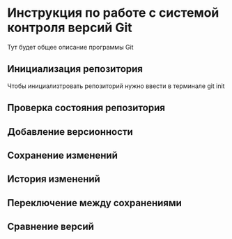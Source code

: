 # Инструкция по работе с системой контроля версий Git

Тут будет общее описание программы Git

## Инициализация репозитория

Чтобы инициализтровать репозиторий нужно ввести в терминале git init

## Проверка состояния репозитория

## Добавление версионности

## Сохранение изменений

## История изменений 

## Переключение между сохранениями

## Сравнение версий 
